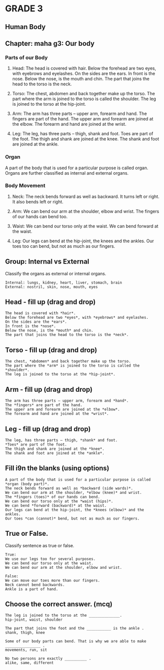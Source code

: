 # GRADE 3

## Human Body

## Chapter: maha g3: Our body 

### Parts of our Body

1. Head: The head is covered with hair. Below the forehead are two eyes, with eyebrows and eyelashes. On the sides are the ears. In front is the nose. Below the nose, is the mouth and chin. The part that joins the head to the torso is the neck.

2. Torso: The chest, abdomen and back together make up the torso. The part where the arm is joined to the torso is called the shoulder. The leg is joined to the torso at the hip-joint.

3. Arm: The arm has three parts – upper arm, forearm and hand. The fingers are part of the hand. The upper arm and forearm are joined at the elbow. The forearm and hand are joined at the wrist.

4. Leg: The leg, has three parts – thigh, shank and foot. Toes are part of the foot. The thigh and shank are joined at the knee. The shank and foot are joined at the ankle.

### Organ

A part of the body that is used for a particular purpose is called organ. Organs are further classified as internal and external organs.

### Body Movement

1. Neck: The neck bends forward as well as backward. It turns left or right. It also bends left or right. 

2. Arm: We can bend our arm at the shoulder, elbow and wrist. The fingers of our hands can bend too.

3. Waist: We can bend our torso only at the waist. We can bend forward at the waist.

4. Leg: Our legs can bend at the hip-joint, the knees and the ankles. Our toes too can bend, but not as much as our fingers.

## Group: Internal vs External

Classify the organs as external or internal organs.
```
Internal: lungs, kidney, heart, liver, stomach, brain
External: nostril, skin, nose, mouth, eyes
```
## Head - fill up (drag and drop)
```
The head is covered with *hair*.
Below the forehead are two *eyes*, with *eyebrows* and eyelashes. 
On the sides are the *ears*. 
In front is the *nose*. 
Below the nose, is the *mouth* and chin. 
The part that joins the head to the torso is the *neck*.
```
## Torso - fill up (drag and drop)
```
The chest, *abdomen* and back together make up the torso.
The part where the *arm* is joined to the torso is called the *shoulder*. 
The leg is joined to the torso at the *hip-joint*.
```
## Arm - fill up (drag and drop)
```
The arm has three parts – upper arm, forearm and *hand*. 
The *fingers* are part of the hand. 
The upper arm and forearm are joined at the *elbow*. 
The forearm and hand are joined at the *wrist*.
```
## Leg - fill up (drag and drop)
```
The leg, has three parts – thigh, *shank* and foot.
*Toes* are part of the foot. 
The thigh and shank are joined at the *knee*. 
The shank and foot are joined at the *ankle*.
```
## Fill i9n the blanks (using options)
```
A part of the body that is used for a particular purpose is called *organ (body part)*. 
The neck bends forward as well as *backward (side wards)*. 
We can bend our arm at the shoulder, *elbow (knee)* and wrist.
The *fingers (toes)* of our hands can bend.
We can bend our torso only at the *waist (hips)*. 
We can bend *forward (backward)* at the waist.
Our legs can bend at the hip-joint, the *knees (elbow)* and the ankles.
Our toes *can (cannot)* bend, but not as much as our fingers.
```
## True or False.

Classify sentence as true or false.
```
True:
We use our legs too for several purposes.
We can bend our torso only at the waist.
We can bend our arm at the shoulder, elbow and wrist.

False:
We can move our toes more than our fingers.
Neck cannot bend backwards.
Ankle is a part of hand.
```
## Choose the correct answer. (mcq)
```
The leg is joined to the torso at the ______________.
hip-joint, waist, shoulder

The part that joins the foot and the ___________ is the ankle .
shank, thigh, knee

Some of our body parts can bend. That is why we are able to make ________________ .
movements, run, sit

No two persons are exactly __________ .
alike, same, different
```
